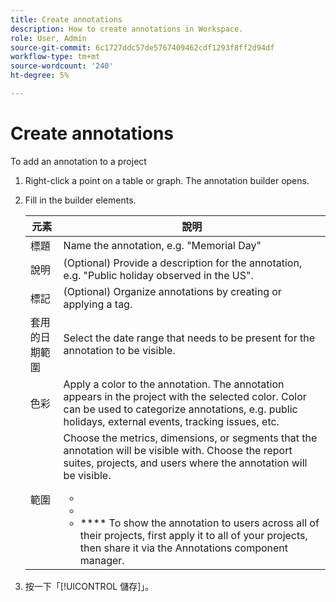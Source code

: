 ```yaml
---
title: Create annotations
description: How to create annotations in Workspace.
role: User, Admin
source-git-commit: 6c1727ddc57de5767409462cdf1293f8ff2d94df
workflow-type: tm+mt
source-wordcount: '240'
ht-degree: 5%

---
```



# Create annotations

To add an annotation to a project

1. Right-click a point on a table or graph. The annotation builder opens.

1. Fill in the builder elements.

   | 元素 | 說明 |
   | --- | --- |
   | 標題 | Name the annotation, e.g. &quot;Memorial Day&quot; |
   | 說明 | (Optional) Provide a description for the annotation, e.g. &quot;Public holiday observed in the US&quot;. |
   | 標記 | (Optional) Organize annotations by creating or applying a tag. |
   | 套用的日期範圍 | Select the date range that needs to be present for the annotation to be visible. |
   | 色彩 | Apply a color to the annotation. The annotation appears in the project with the selected color. Color can be used to categorize annotations, e.g. public holidays, external events, tracking issues, etc. |
   | 範圍 | Choose the metrics, dimensions, or segments that the annotation will be visible with. Choose the report suites, projects, and users where the annotation will be visible.<ul><li>****</li><li>****</li><li>**** To show the annotation to users across all of their projects, first apply it to all of your projects, then share it via the Annotations component manager.</li></ul> |

1. 按一下「[!UICONTROL 儲存]」。
